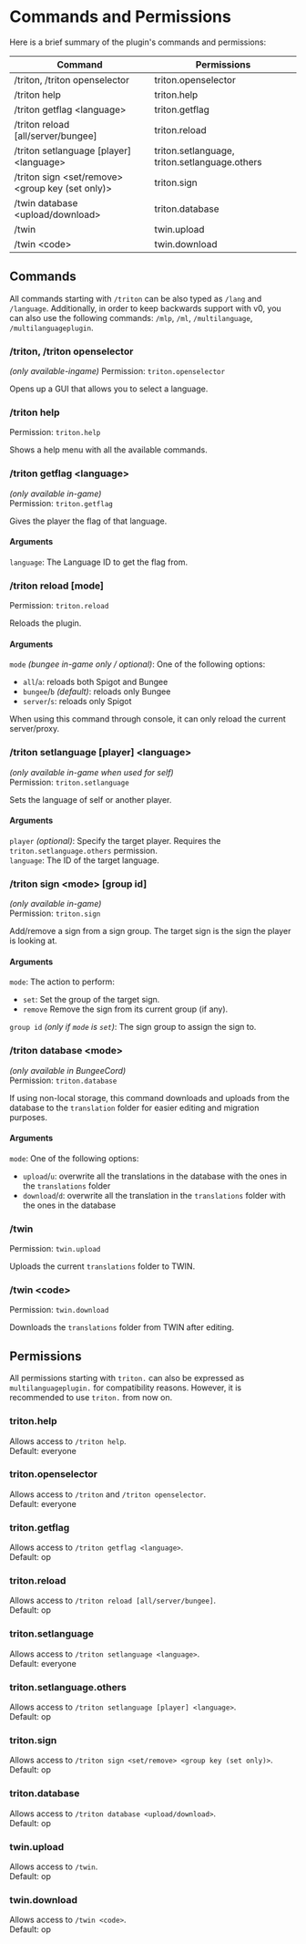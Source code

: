 # Commands and Permissions

Here is a brief summary of the plugin's commands and permissions:

| Command                                            | Permissions                                   |
| -------------------------------------------------- | --------------------------------------------- |
| /triton, /triton openselector                      | triton.openselector                           |
| /triton help                                       | triton.help                                   |
| /triton getflag \<language>                        | triton.getflag                                |
| /triton reload [all/server/bungee]                 | triton.reload                                 |
| /triton setlanguage [player] \<language>           | triton.setlanguage, triton.setlanguage.others |
| /triton sign \<set/remove> \<group key (set only)> | triton.sign                                   |
| /twin database \<upload/download>                  | triton.database                               |
| /twin                                              | twin.upload                                   |
| /twin \<code>                                      | twin.download                                 |

## Commands

All commands starting with `/triton` can be also typed as `/lang` and `/language`.
Additionally, in order to keep backwards support with v0, you can also use
the following commands: `/mlp`, `/ml`, `/multilanguage`, `/multilanguageplugin`.

### /triton, /triton openselector

_(only available-ingame)_
Permission: `triton.openselector`

Opens up a GUI that allows you to select a language.

### /triton help

Permission: `triton.help`

Shows a help menu with all the available commands.

### /triton getflag \<language>

_(only available in-game)_  
Permission: `triton.getflag`

Gives the player the flag of that language.

#### Arguments

`language`: The Language ID to get the flag from.

### /triton reload [mode]

Permission: `triton.reload`

Reloads the plugin.

#### Arguments

`mode` _(bungee in-game only / optional)_: One of the following options:

- `all`/`a`: reloads both Spigot and Bungee
- `bungee`/`b` _(default)_: reloads only Bungee
- `server`/`s`: reloads only Spigot

When using this command through console, it can only reload the current server/proxy.

### /triton setlanguage [player] \<language>

_(only available in-game when used for self)_  
Permission: `triton.setlanguage`

Sets the language of self or another player.

#### Arguments

`player` _(optional)_: Specify the target player. Requires the `triton.setlanguage.others` permission.  
`language`: The ID of the target language.

### /triton sign \<mode> [group id]

_(only available in-game)_  
Permission: `triton.sign`

Add/remove a sign from a sign group. The target sign is the sign the player is looking at.

#### Arguments

`mode`: The action to perform:

- `set`: Set the group of the target sign.
- `remove` Remove the sign from its current group (if any).

`group id` _(only if `mode` is `set`)_: The sign group to assign the sign to.

### /triton database \<mode>

_(only available in BungeeCord)_  
Permission: `triton.database`

If using non-local storage, this command downloads and uploads from the database
to the `translation` folder for easier editing and migration purposes.

#### Arguments

`mode`: One of the following options:

- `upload`/`u`: overwrite all the translations in the database with the ones in the `translations` folder
- `download`/`d`: overwrite all the translation in the `translations` folder with the ones in the database

### /twin

Permission: `twin.upload`

Uploads the current `translations` folder to TWIN.

### /twin \<code>

Permission: `twin.download`

Downloads the `translations` folder from TWIN after editing.

## Permissions

All permissions starting with `triton.` can also be expressed as `multilanguageplugin.` for compatibility reasons. However, it is recommended to use `triton.` from now on.

### triton.help

Allows access to `/triton help`.  
Default: everyone

### triton.openselector

Allows access to `/triton` and `/triton openselector`.  
Default: everyone

### triton.getflag

Allows access to `/triton getflag <language>`.  
Default: op

### triton.reload

Allows access to `/triton reload [all/server/bungee]`.  
Default: op

### triton.setlanguage

Allows access to `/triton setlanguage <language>`.  
Default: everyone

### triton.setlanguage.others

Allows access to `/triton setlanguage [player] <language>`.  
Default: op

### triton.sign

Allows access to `/triton sign <set/remove> <group key (set only)>`.  
Default: op

### triton.database

Allows access to `/triton database <upload/download>`.  
Default: op

### twin.upload

Allows access to `/twin`.  
Default: op

### twin.download

Allows access to `/twin <code>`.  
Default: op
